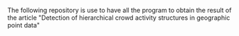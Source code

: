 The following repository is use to have all the program to obtain the result of the article "Detection of hierarchical crowd activity structures in geographic point data"
